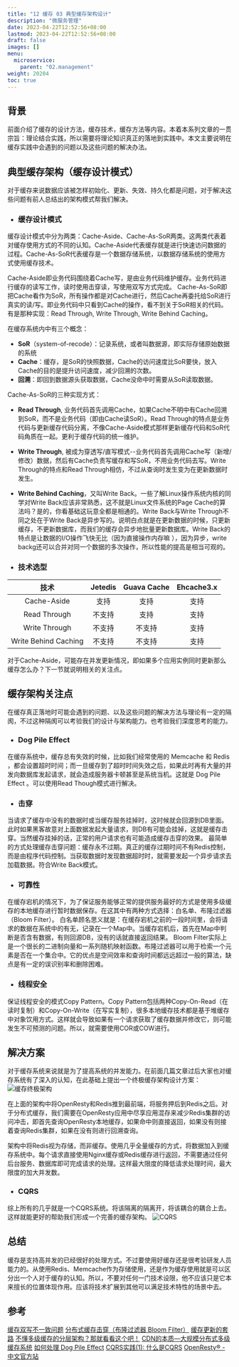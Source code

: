 ```yaml
---
title: "12 缓存 03 典型缓存架构设计"
description: "微服务管理"
date: 2023-04-22T12:52:56+08:00
lastmod: 2023-04-22T12:52:56+08:00
draft: false
images: []
menu:
  microservice:
    parent: "02.management"
weight: 20204
toc: true
---
```


## 背景

前面介绍了缓存的设计方法，缓存技术，缓存方法等内容。本着本系列文章的一贯宗旨：理论结合实践，所以需要将理论知识真正的落地到实践中。本文主要说明在缓存实践中会遇到的问题以及这些问题的解决办法。

## 典型缓存架构（缓存设计模式）

对于缓存来说数据应该被怎样初始化、更新、失效、持久化都是问题，对于解决这些问题有前人总结出的架构模式帮我们解决。

- ### 缓存设计模式
缓存设计模式中分为两类：Cache-Aside、Cache-As-SoR两类。这两类代表着对缓存使用方式的不同的认知。Cache-Aside代表缓存就是进行快速访问数据的过程。Cache-As-SoR代表缓存是一个数据存储系统，以数据存储系统的使用方式使用缓存技术。

Cache-Aside即业务代码围绕着Cache写，是由业务代码维护缓存。业务代码进行缓存的读写工作，读时使用击穿读，写使用双写方式完成。
Cache-As-SoR即把Cache看作为SoR，所有操作都是对Cache进行，然后Cache再委托给SoR进行真实的读/写。即业务代码中只看到Cache的操作，看不到关于SoR相关的代码。有是那种实现：Read Through, Write Through, Write Behind Caching。

在缓存系统内中有三个概念：
- **SoR**（system-of-recode）：记录系统，或者叫数据源，即实际存储原始数据的系统
- **Cache**：缓存，是SoR的快照数据，Cache的访问速度比SoR要快，放入Cache的目的是提升访问速度，减少回溯的次数。
- **回溯**：即回到数据源头获取数据，Cache没命中时需要从SoR读取数据。

Cache-As-SoR的三种实现方式：
- **Read Through**, 业务代码首先调用Cache，如果Cache不明中有Cache回溯到SoR，而不是业务代码（即由Cache读SoR）。Read Through的特点是业务代码与更新缓存代码分离，不像Cache-Aside模式那样更新缓存代码和SoR代码角质在一起。更利于缓存代码的统一维护。
- **Write Through**, 被成为穿透写/直写模式--业务代码首先调用Cache写（新增/修改）数据，然后有Cache负责写缓存和写SoR，不用业务代码去写。Write Through的特点和Read Through相仿，不过从查询时发生变为在更新数据时发生。
- **Write Behind Caching**，又叫Write Back。一些了解Linux操作系统内核的同学对Write Back应该非常熟悉，这不就是Linux文件系统的Page Cache的算法吗？是的，你看基础这玩意全都是相通的。Write Back与Write Through不同之处在于Write Back是异步写的。说明白点就是在更新数据的时候，只更新缓存，不更新数据库，而我们的缓存会异步地批量更新数据库。Write Back的特点是让数据的I/O操作飞快无比（因为直接操作内存嘛 ），因为异步，write backg还可以合并对同一个数据的多次操作，所以性能的提高是相当可观的。

- ### 技术选型
|技术|Jetedis|Guava Cache|Ehcache3.x|
|:-:|:-:|:-:|:-:|
|Cache-Aside|支持|支持|支持|
|Read Through|不支持|支持|支持|
|Write Through|不支持|不支持|支持|
|Write Behind Caching|不支持|不支持|支持|

对于Cache-Aside，可能存在并发更新情况，即如果多个应用实例同时更新那么缓存怎么办？下一节就说明相关的关注点。

## 缓存架构关注点

在缓存真正落地时可能会遇到的问题、以及这些问题的解决方法与理论有一定的隔阂，不过这种隔阂可以考验我们的设计与架构能力。也考验我们深度思考的能力。

- ### Dog Pile Effect
在缓存系统中，缓存总有失效的时候，比如我们经常使用的 Memcache 和 Redis ，都会设置超时时间；而一旦缓存到了超时时间失效之后，如果此时再有大量的并发向数据库发起请求，就会造成服务器卡顿甚至是系统当机。这就是 Dog Pile Effect 。可以使用Read Though模式进行解决。

 - ### 击穿
当请求了缓存中没有的数据时或当缓存服务挂掉时，这时候就会回源到DB里面。此时如果黑客故意对上面数据发起大量请求，则DB有可能会挂掉，这就是缓存击穿。当然缓存挂掉的话，正常的用户请求也有可能造成缓存击穿的效果。
最简单的方式处理缓存击穿问题：缓存永不过期。真正的缓存过期时间不有Redis控制，而是由程序代码控制。当获取数据时发现数据超时时，就需要发起一个异步请求去加载数据。符合Write Back模式。

- ### 可靠性
在缓存宕机的情况下，为了保证服务能够正常的提供服务最好的方式是使用多级缓存的本地缓存进行暂时数据保存。在这其中有两种方式选择：白名单、布隆过滤器（Bloom Filter）。
白名单顾名思义就是：在缓存宕机之前的一段时间里，会将请求的数据在系统中的有无，记录在一个Map中。当缓存宕机后，首先在Map中判断是否含有数据，有则回源DB，没有的话就直接返回结果。
Bloom Filter实际上是一个很长的二进制向量和一系列随机映射函数。布隆过滤器可以用于检索一个元素是否在一个集合中。它的优点是空间效率和查询时间都远远超过一般的算法，缺点是有一定的误识别率和删除困难。

- ### 线程安全
保证线程安全的模式Copy Pattern。Copy Pattern包括两种Copy-On-Read（在读时复制）和Copy-On-Write（在写实复制），很多本地缓存技术都是基于堆缓存中对象饮用方式。这样就会导致如果有一个请求获取了缓存数据并修改它，则可能发生不可预测的问题。所以，就需要使用COR或COW进行。

## 解决方案

对于缓存系统来说就是为了提高系统的并发能力。在前面几篇文章过后大家也对缓存系统有了深入的认知，在此基础上提出一个终极缓存架构设计方案：
![缓存终极架构](images/02-12-03-01.webp)

在上面的架构中将OpenResty和Redis推到最前端，将服务押后到Redis之后。对于分布式缓存，我们需要在OpenResty应用中尽享应用混存来减少Redis集群的访问冲击，即首先查询OpenResty本地缓存，如果命中则直接返回，如果没有则接着查询Redis集群，如果在没有则进行回溯查询。

架构中将Redis视为存储，而非缓存。使用几乎全量缓存的方式，将数据加入到缓存系统中。每个请求直接使用Nginx缓存或Redis缓存进行返回，不需要通过任何后台服务、数据库即可完成请求的处理。这样最大限度的降低请求处理时间，最大限度的加大并发数。

- ### CQRS
综上所有的几乎就是一个CQRS系统。将该隔离的隔离开，将该耦合的耦合上去。这样就能更好的帮助我们形成一个完善的缓存架构。
![CQRS](images/02-12-03-02.webp)

## 总结
缓存是支持高并发的已经很好的处理方式。不过要使用好缓存还是很考验研发人员能力的。从使用Redis、Memcache作为存储使用，还是作为缓存使用就是可以区分出一个人对于缓存的认知。所以，不要对任何一门技术设限，他不应该只是它本来擅长的位置体现作用。应该将技术扩展到其他可以满足技术特性的场景中去。

## 参考
[缓存双写不一致问题](https://www.cnblogs.com/sunliyuan/p/11336014.html)
[分布式缓存击穿（布隆过滤器 Bloom Filter）](http://moguhu.com/article/detail?articleId=96)
[缓存更新的套路](https://coolshell.cn/articles/17416.html)
[不懂多级缓存的分层架构？那就看看这个吧！](https://zhuanlan.zhihu.com/p/83684402)
[CDN的本质—大规模分布式多级缓存系统](https://cn.hiclc.com/forum.php?mod=viewthread&action=printable&tid=2583)
[如何处理 Dog Pile Effect](http://caiknife.github.io/blog/2013/11/20/how-to-deal-with-dog-pile-effect/)
[CQRS实践(1): 什么是CQRS](https://www.cnblogs.com/mouhong-lin/archive/2012/03/23/what-is-cqrs.html)
 [OpenResty® - 中文官方站](https://openresty.org/cn/)
